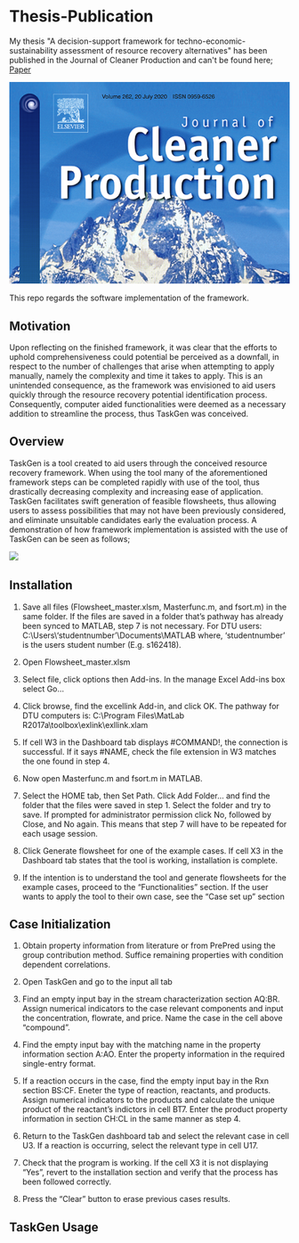 # Thesis-Publication

My thesis "A decision-support framework for techno-economic-sustainability assessment of resource recovery alternatives" has been published in the Journal of Cleaner Production and can't be found here; [Paper](https://www.sciencedirect.com/science/article/pii/S0959652620319016)  

<p align="center">
  <img src="https://github.com/silkdom/Thesis-Publication/blob/master/img/JCLP.png?raw=true" alt="JCLP"/>
</p>

This repo regards the software implementation of the framework.

## Motivation
Upon reflecting on the finished framework, it was clear that the efforts to uphold comprehensiveness could potential be perceived as a downfall, in respect to the number of challenges that arise when attempting to apply manually, namely the complexity and time it takes to apply. This is an unintended consequence, as the framework was envisioned to aid users quickly through the resource recovery potential identification process. Consequently, computer aided functionalities were deemed as a necessary addition to streamline the process, thus TaskGen was conceived.

## Overview
TaskGen is a tool created to aid users through the conceived resource recovery framework. When using the tool many of the aforementioned framework steps can be completed rapidly with use of the tool, thus drastically decreasing complexity and increasing ease of application. TaskGen facilitates swift generation of feasible flowsheets, thus allowing users to assess possibilities that may not have been previously considered, and eliminate unsuitable candidates early the evaluation process. A demonstration of how framework implementation is assisted with the use of TaskGen can be seen as follows;

![](img/Ethanol.gif)

## Installation
1. Save all files (Flowsheet_master.xlsm, Masterfunc.m, and fsort.m) in the same folder. If the files
are saved in a folder that’s pathway has already been synced to MATLAB, step 7 is not necessary.
For DTU users: C:\Users\‘studentnumber’\Documents\MATLAB where, ‘studentnumber’ is
the users student number (E.g. s162418).

1. Open Flowsheet_master.xlsm
1. Select file, click options then Add-ins. In the manage Excel Add-ins box select Go…
1. Click browse, find the excellink Add-in, and click OK. The pathway for DTU computers is:
C:\Program Files\MatLab R2017a\toolbox\exlink\exllink.xlam
1. If cell W3 in the Dashboard tab displays #COMMAND!, the connection is successful. If it says
#NAME, check the file extension in W3 matches the one found in step 4.
1. Now open Masterfunc.m and fsort.m in MATLAB.
1. Select the HOME tab, then Set Path. Click Add Folder… and find the folder that the files were
saved in step 1. Select the folder and try to save. If prompted for administrator permission click
No, followed by Close, and No again. This means that step 7 will have to be repeated for each
usage session.
1. Click Generate flowsheet for one of the example cases. If cell X3 in the Dashboard tab states that
the tool is working, installation is complete.
1. If the intention is to understand the tool and generate flowsheets for the example cases, proceed to
the “Functionalities” section. If the user wants to apply the tool to their own case, see the “Case set
up” section

## Case Initialization
1. Obtain property information from literature or from PrePred using the group contribution method.
Suffice remaining properties with condition dependent correlations.

1. Open TaskGen and go to the input all tab
1. Find an empty input bay in the stream characterization section AQ:BR. Assign numerical indicators
to the case relevant components and input the concentration, flowrate, and price. Name the case in
the cell above “compound”.
1. Find the empty input bay with the matching name in the property information section A:AO. Enter
the property information in the required single-entry format.
1. If a reaction occurs in the case, find the empty input bay in the Rxn section BS:CF. Eneter the type
of reaction, reactants, and products. Assign numerical indicators to the products and calculate the
unique product of the reactant’s indictors in cell BT7. Enter the product property information in
section CH:CL in the same manner as step 4.
1. Return to the TaskGen dashboard tab and select the relevant case in cell U3. If a reaction is
occurring, select the relevant type in cell U17.
1. Check that the program is working. If the cell X3 it is not displaying “Yes”, revert to the installation
section and verify that the process has been followed correctly.
1. Press the “Clear” button to erase previous cases results.

## TaskGen Usage
